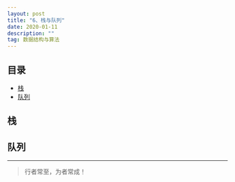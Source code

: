 ```yaml
---
layout: post
title: "6、栈与队列"
date: 2020-01-11
description: ""
tag: 数据结构与算法
---
```







## 目录

* [栈](#content1)
* [队列](#content2)




<!-- ************************************************ -->
## <a id="content1"></a>栈


<!-- ************************************************ -->
## <a id="content2"></a>队列


----------
>  行者常至，为者常成！


